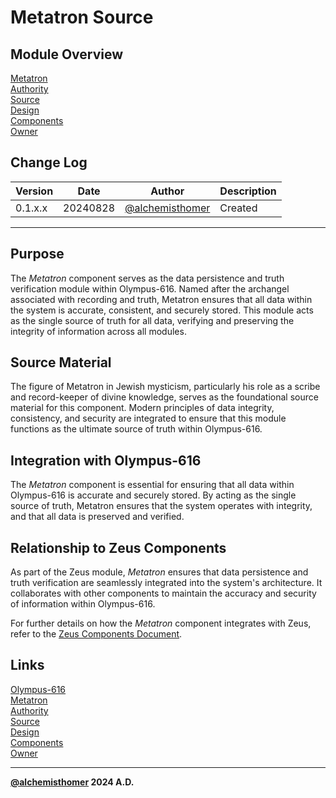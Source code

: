 # Metatron Source

## Module Overview
[Metatron](README.md)  
[Authority](../zeus/zeus.components.md)  
[Source](metatron.source.md)  
[Design](metatron.design.md)  
[Components](metatron.components.md)  
[Owner](https://github.com/alchemisthomer)  

## Change Log

| Version   | Date       | Author                                                   | Description   |
|-----------|------------|----------------------------------------------------------|---------------|
| 0.1.x.x   | 20240828   | [@alchemisthomer](https://github.com/alchemisthomer)     | Created       

---

## Purpose

The *Metatron* component serves as the data persistence and truth verification module within Olympus-616. Named after the archangel associated with recording and truth, Metatron ensures that all data within the system is accurate, consistent, and securely stored. This module acts as the single source of truth for all data, verifying and preserving the integrity of information across all modules.

## Source Material

The figure of Metatron in Jewish mysticism, particularly his role as a scribe and record-keeper of divine knowledge, serves as the foundational source material for this component. Modern principles of data integrity, consistency, and security are integrated to ensure that this module functions as the ultimate source of truth within Olympus-616.

## Integration with Olympus-616

The *Metatron* component is essential for ensuring that all data within Olympus-616 is accurate and securely stored. By acting as the single source of truth, Metatron ensures that the system operates with integrity, and that all data is preserved and verified.

## Relationship to Zeus Components

As part of the Zeus module, *Metatron* ensures that data persistence and truth verification are seamlessly integrated into the system's architecture. It collaborates with other components to maintain the accuracy and security of information within Olympus-616.

For further details on how the *Metatron* component integrates with Zeus, refer to the [Zeus Components Document](../zeus/zeus.components.md).

## Links
[Olympus-616](../../README.md)  
[Metatron](README.md)  
[Authority](https://github.com/alchemisthomer)  
[Source](metatron.source.md)  
[Design](metatron.design.md)  
[Components](metatron.components.md)  
[Owner](https://github.com/alchemisthomer)
***
**[@alchemisthomer](https://github.com/alchemisthomer)
2024 A.D.**
